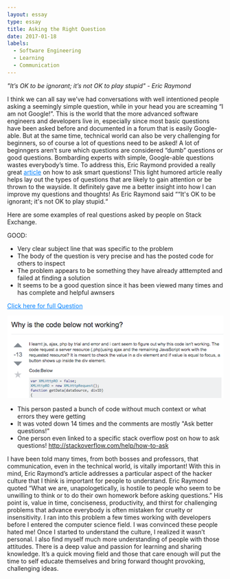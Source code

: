 ```yaml
---
layout: essay
type: essay
title: Asking the Right Question
date: 2017-01-18
labels:
  - Software Engineering
  - Learning
  - Communication
---
```


 *"It’s OK to be ignorant; it’s not OK to play stupid" - Eric Raymond*
  
  I think we can all say we’ve had conversations with well intentioned people asking a seemingly simple question, while in your head you are screaming “I am not Google!”.  This is the world that the more advanced software engineers and developers live in, especially since most basic questions have been asked before and documented in a forum that is easily Google-able.  But at the same time, technical world can also be very challenging for beginners, so of course a lot of questions need to be asked! A lot of beginngers aren’t sure which questions are considered “dumb” questions or good questions.  Bombarding experts with simple, Google-able questions wastes everybody’s time. To address this, Eric Raymond provided a really great <a href="http://www.catb.org/esr/faqs/smart-questions.html" style="color: rgb(0,128,255)">article</a> on how to ask smart questions!  This light humored article really helps lay out the types of questions that are likely to gain attention or be thrown to the wayside.  It definitely gave me a better insight into how I can improve my questions and thoughts! As Eric Raymond said ““It's OK to be ignorant; it's not OK to play stupid.“
  
  
Here are some examples of real questions asked by people on Stack Exchange.

GOOD:


- Very clear subject line that was specific to the problem
- The body of the question is very precise and has the posted code for others to inspect 
- The problem appears to be something they have already atttempted and failed at finding a solution
- It seems to be a good question since it has been viewed many times and has complete and helpful awnsers

<a href="http://stackoverflow.com/questions/41711621/reactjs-material-ui-how-to-use-material-ui-s-flatbutton-and-dialog-in-each-ta" style="color: rgb(0,128,255)">Click here for full Question</a>


<img class="Example of Poorly Asked Question" src="../images/badQuestion.png">

- This person pasted a bunch of code without much context or what errors they were getting
- It was voted down 14 times and the comments are mostly "Ask better questions!" 
- One person even linked to a specific stack overflow post on how to ask questions! <a href="http://stackoverflow.com/help/how-to-ask" style="color: rgb(0,128,255)">http://stackoverflow.com/help/how-to-ask</a>




I have been told many times, from both bosses and professors, that communication, even in the technical world, is vitally important! With this in mind, Eric Raymond’s article addresses a particular aspect of the hacker culture that I think is important for people to understand. Eric Raymond quoted “What we are, unapologetically, is hostile to people who seem to be unwilling to think or to do their own homework before asking questions.” His point is, value in time, conciseness, productivity, and thirst for challenging problems that advance everybody is often mistaken for cruelty or insensitivity. I ran into this problem a few times working with developers before I entered the computer science field. I was convinced these people hated me! Once I started to understand the culture, I realized it wasn’t personal. I also find myself much more understanding of people with those attitudes. There is a deep value and passion for learning and sharing knowledge. It’s a quick moving field and those that care enough will put the time to self educate themselves and bring forward thought provoking, challenging ideas.
